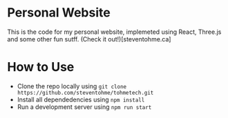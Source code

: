 # Personal Website
This is the code for my personal website, implemeted using React, Three.js and some other fun sutff. (Check it out!)[steventohme.ca]

# How to Use
 - Clone the repo locally using `git clone https://github.com/steventohme/tohmetech.git`
 - Install all dependedencies using `npm install`
 - Run a development server using `npm run start`
